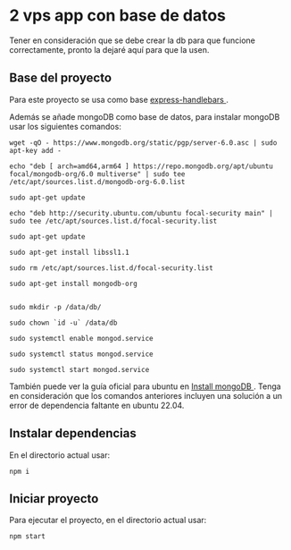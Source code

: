 # 2 vps app con base de datos

Tener en consideración que se debe crear la db para que funcione correctamente, pronto la dejaré aquí para que la usen.

## Base del proyecto

Para este proyecto se usa como base
[express-handlebars
](https://www.npmjs.com/package/express-handlebars).

Además se añade mongoDB como base de datos, para instalar mongoDB usar los siguientes comandos:

```console
wget -qO - https://www.mongodb.org/static/pgp/server-6.0.asc | sudo apt-key add -

echo "deb [ arch=amd64,arm64 ] https://repo.mongodb.org/apt/ubuntu focal/mongodb-org/6.0 multiverse" | sudo tee /etc/apt/sources.list.d/mongodb-org-6.0.list

sudo apt-get update

echo "deb http://security.ubuntu.com/ubuntu focal-security main" | sudo tee /etc/apt/sources.list.d/focal-security.list

sudo apt-get update

sudo apt-get install libssl1.1

sudo rm /etc/apt/sources.list.d/focal-security.list

sudo apt-get install mongodb-org


sudo mkdir -p /data/db/

sudo chown `id -u` /data/db

sudo systemctl enable mongod.service

sudo systemctl status mongod.service

sudo systemctl start mongod.service
```

También puede ver la guía oficial para ubuntu en [Install mongoDB
](https://www.mongodb.com/docs/manual/tutorial/install-mongodb-on-ubuntu/). Tenga en consideración que los comandos anteriores incluyen una solución a un error de dependencia faltante en ubuntu 22.04.

## Instalar dependencias

En el directorio actual usar:

```console
npm i
```

## Iniciar proyecto

Para ejecutar el proyecto, en el directorio actual usar:

```console
npm start
```
